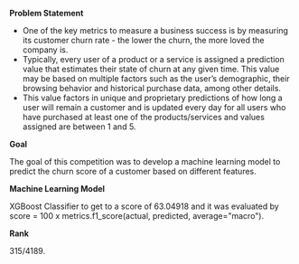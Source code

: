 **Problem Statement**

* One of the key metrics to measure a business success is by measuring its customer churn rate - the lower the churn, the more loved the company is.
* Typically, every user of a product or a service is assigned a prediction value that estimates their state of churn at any given time. This value may be based on multiple factors such as the user’s demographic, their browsing behavior and historical purchase data, among other details.
* This value factors in unique and proprietary predictions of how long a user will remain a customer and is updated every day for all users who have purchased at least one of the products/services and values assigned are between 1 and 5.


**Goal**

The goal of this competition was to develop a machine learning model to predict the churn score of a customer based on different features.


**Machine Learning Model**

XGBoost Classifier to get to a score of 63.04918 and it was evaluated by score = 100 x metrics.f1_score(actual, predicted, average="macro").


**Rank**

315/4189.
